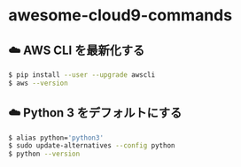 # awesome-cloud9-commands

## ☁️ AWS CLI を最新化する

```sh
$ pip install --user --upgrade awscli
$ aws --version
```

## ☁️ Python 3 をデフォルトにする

```sh
$ alias python='python3'
$ sudo update-alternatives --config python
$ python --version
```
